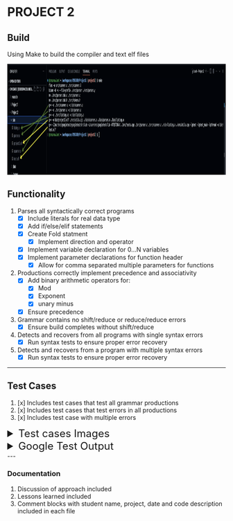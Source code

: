 # PROJECT 2

## Build

Using Make to build the compiler and text elf files

<img src="images/Build.png" height="256">


## Functionality
1. Parses all syntactically correct programs
   - [x] Include literals for real data type
   - [x] Add if/else/elif statements
   - [x] Create Fold statment
      - [x] Implement direction and operator
   - [x] Implement variable declaration for 0...N variables
   - [x] Implement parameter declarations for function header
      - [x] Allow for comma separated multiple parameters for functions
2. Productions correctly implement precedence and associativity
   - [x] Add binary arithmetic operators for:
      - [x] Mod
      - [x] Exponent
      - [x] unary minus
   - [x] Ensure precedence
3. Grammar contains no shift/reduce or reduce/reduce errors
   - [x] Ensure build completes without shift/reduce
4. Detects and recovers from all programs with single syntax errors
   - [x] Run syntax tests to ensure proper error recovery
5. Detects and recovers from a program with multiple syntax errors
   - [x] Run syntax tests to ensure proper error recovery

---

## Test Cases

1. [x] Includes test cases that test all grammar productions
2. [x] Includes test cases that test errors in all productions
3. [x] Includes test case with multiple errors

<details style="font-size: 1.5rem;">
<summary>Test cases Images</summary>

Test cases 1-5

<img src="images/Tests1-5.png" width="512">

Test cases 6-9

<img src="images/Tests6-9.png" width="512">

Test cases 10-13

<img src="images/Tests10-13.png" width="512">

Test cases 14 and Syntax cases 1 and 2

<img src="images/Test14_S1-2.png" width="512">

Syntax cases 3 and 4

<img src="images/Syntax3-4.png" width="512">

Syntax case 5

<img src="images/Syntax5.png" width="512">

</details>

<details style="font-size: 1.5rem;">
<summary>Google Test Output</summary>

<img src="images/GTest.png" width="512">

</details>
---

### Documentation

1. Discussion of approach included
2. Lessons learned included
3. Comment blocks with student name, project, date and code description included in each file
